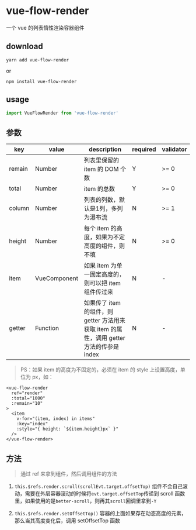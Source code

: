 # vue-flow-render

一个 vue 的列表惰性渲染容器组件

## download
```shell
yarn add vue-flow-render
```
or
```shell
npm install vue-flow-render
```

## usage
```javascript
import VueFlowRender from 'vue-flow-render'
```

## 参数
| key | value | description | required | validator |
| ------ | ------ | ------ | ------ | --- |
| remain | Number | 列表里保留的 item 的 DOM 个数 | Y | >= 0 |
| total | Number | item 的总数 | Y | >= 0 | 
| column | Number | 列表的列数，默认是1列，多列为瀑布流 | N | >= 1 |
| height | Number | 每个 item 的高度，如果为不定高度的组件，则不填 | N | >= 0 |
| item | VueComponent | 如果 item 为单一固定高度的，则可以把 item 组件传过来 | N | - |
| getter | Function | 如果传了 item 的组件，则 getter 方法用来获取 item 的属性，调用 getter 方法的传参是 index | N | - |


> PS：如果 item 的高度为不固定的，必须在 item 的 style 上设置高度，单位为 px，如：
```Vue
<vue-flow-render
  ref="render"
  :total="1000"
  :remain="10"
>
  <item
    v-for="(item, index) in items"
    :key="index"
    :style="{ height: `${item.height}px` }"
  />
</vue-flow-render>
```

## 方法
> 通过 ref 来拿到组件，然后调用组件的方法
1. `this.$refs.render.scroll(scrollEvt.target.offsetTop)`
组件不会自己滚动，需要在外层容器滚动的时候将`evt.target.offsetTop`传递到 scroll 函数里，如果使用的是`better-scroll`，则再其`scroll`回调里拿到`-Y`

2. `this.$refs.render.setOffsetTop()`
容器的上面如果存在动态高度的元素，那么当其高度变化后，调用 setOffsetTop 函数

